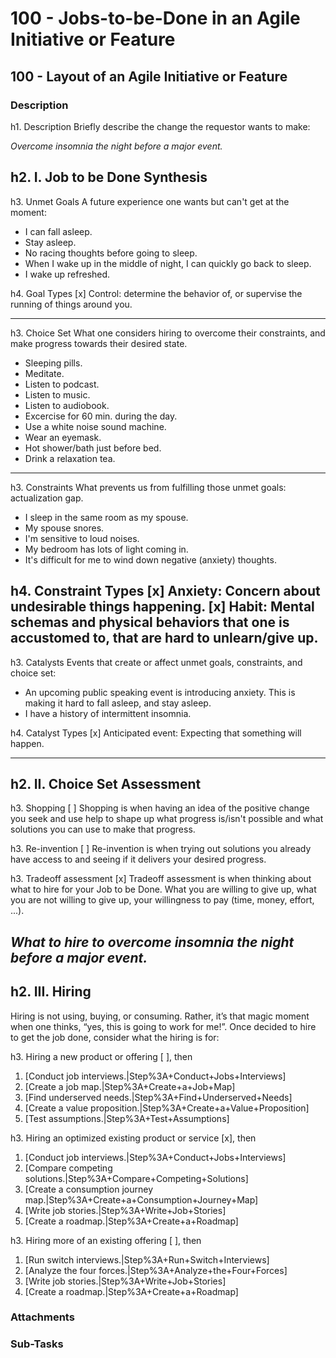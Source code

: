 # 100 - Jobs-to-be-Done in an Agile Initiative or Feature

## 100 - Layout of an Agile Initiative or Feature

### Description

h1. Description
Briefly describe the change the requestor wants to make:

*Overcome insomnia the night before a major event.*

h2. I. Job to be Done Synthesis
----

h3. Unmet Goals
A future experience one wants but can't get at the moment:

* I can fall asleep.
* Stay asleep.
* No racing thoughts before going to sleep.
* When I wake up in the middle of night, I can quickly go back to sleep.
* I wake up refreshed.

h4. Goal Types
[x] Control: determine the behavior of, or supervise the running of things around you.

----

h3. Choice Set
What one considers hiring to overcome their constraints, and make progress towards their desired state.

* Sleeping pills.
* Meditate.
* Listen to podcast.
* Listen to music.
* Listen to audiobook.
* Excercise for 60 min. during the day.
* Use a white noise sound machine.
* Wear an eyemask.
* Hot shower/bath just before bed.
* Drink a relaxation tea.

----

h3. Constraints
What prevents us from fulfilling those unmet goals: actualization gap.

* I sleep in the same room as my spouse.
* My spouse snores.
* I'm sensitive to loud noises.
* My bedroom has lots of light coming in.
* It's difficult for me to wind down negative (anxiety) thoughts.

h4. Constraint Types
[x]  Anxiety:  Concern about undesirable things happening.
[x]  Habit: Mental schemas and physical behaviors that one is accustomed to, that are hard to unlearn/give up.
----

h3. Catalysts
Events that create or affect unmet goals, constraints, and choice set:

* An upcoming public speaking event is introducing anxiety. This is making it hard to fall asleep, and stay asleep.
* I have a history of intermittent insomnia.

h4. Catalyst Types
[x]  Anticipated event: Expecting that something will happen.

----

h2. II. Choice Set Assessment
----
h3. Shopping [ ]
Shopping is when having an idea of the positive change you seek and use help to shape up what progress is/isn't possible and what solutions you can use to make that progress. 

h3. Re-invention [ ]
Re-invention is when trying out solutions you already have access to and seeing if it delivers your desired progress.

h3. Tradeoff assessment [x]
Tradeoff assessment is when thinking about what to hire for your Job to be Done. What you are willing to give up, what you are not willing to give up, your willingness to pay (time, money, effort, ...).

*What to hire to overcome insomnia the night before a major event.*
----
h2. III. Hiring
----
Hiring is not using, buying, or consuming. Rather, it’s that magic moment when one thinks, “yes, this is going to work for me!”. Once decided to hire to get the job done, consider what the hiring is for:

h3. Hiring a new product or offering [ ], then
1. [Conduct job interviews.|Step%3A+Conduct+Jobs+Interviews]
2. [Create a job map.|Step%3A+Create+a+Job+Map]
3. [Find underserved needs.|Step%3A+Find+Underserved+Needs]
4. [Create a value proposition.|Step%3A+Create+a+Value+Proposition]
5. [Test assumptions.|Step%3A+Test+Assumptions]

h3. Hiring an optimized existing product or service [x], then
1. [Conduct job interviews.|Step%3A+Conduct+Jobs+Interviews]
2. [Compare competing solutions.|Step%3A+Compare+Competing+Solutions]
3. [Create a consumption journey map.|Step%3A+Create+a+Consumption+Journey+Map]
4. [Write job stories.|Step%3A+Write+Job+Stories]
5. [Create a roadmap.|Step%3A+Create+a+Roadmap]

h3. Hiring more of an existing offering [ ], then 
1. [Run switch interviews.|Step%3A+Run+Switch+Interviews]
2. [Analyze the four forces.|Step%3A+Analyze+the+Four+Forces]
3. [Write job stories.|Step%3A+Write+Job+Stories]
4. [Create a roadmap.|Step%3A+Create+a+Roadmap]

### Attachments

### Sub-Tasks
